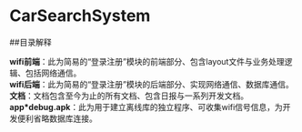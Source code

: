 # CarSearchSystem

##目录解释

**wifi前端**：此为简易的“登录注册”模块的前端部分、包含layout文件与业务处理逻辑、包括网络通信。  
**wifi后端**：此为简易的“登录注册”模块的后端部分、实现网络通信、数据库通信。  
**文档**：文档包含至今为止的所有文档、包含日报与一系列开发文档。  
**app*debug.apk**：此为用于建立离线库的独立程序、可收集wifi信号信息，为开发便利省略数据库连接。  
